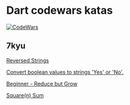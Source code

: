# Dart codewars katas

[![CodeWars](https://www.codewars.com/users/HazemSoliman2/badges/large)](https://www.codewars.com/users/HazemSoliman2)

## 7kyu

[Reversed Strings](https://www.codewars.com/kata/5168bb5dfe9a00b126000018)

[Convert boolean values to strings 'Yes' or 'No'.](https://www.codewars.com/kata/53369039d7ab3ac506000467)

[Beginner - Reduce but Grow](https://www.codewars.com/kata/57f780909f7e8e3183000078)

[Square(n) Sum](https://www.codewars.com/kata/515e271a311df0350d00000f)
